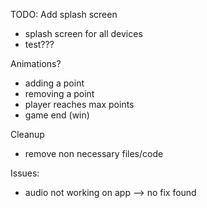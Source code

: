 TODO: 
Add splash screen
- splash screen for all devices
- test???

Animations?
- adding a point
- removing a point
- player reaches max points
- game end (win)

Cleanup
- remove non necessary files/code

Issues:
- audio not working on app --> no fix found





